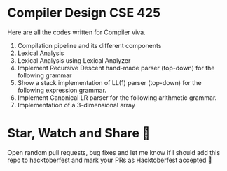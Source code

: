 # Compiler Design CSE 425
Here are all the codes written for Compiler viva.

1. Compilation pipeline and its different components
2. Lexical Analysis
3. Lexical Analysis using Lexical Analyzer
4. Implement Recursive Descent hand-made parser (top-down) for the following grammar
5. Show a stack implementation of LL(1) parser (top-down) for the following expression grammar.
6. Implement Canonical LR parser for the following arithmetic grammar.
7. Implementation of a 3-dimensional array

# Star, Watch and Share 🥳
Open random pull requests, bug fixes and let me know if I should add this repo to hacktoberfest and mark your PRs as Hacktoberfest accepted 👀